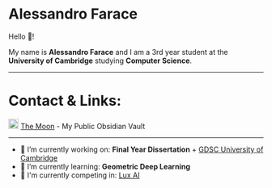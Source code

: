 # **Alessandro Farace** 
Hello 👋!

My name is **Alessandro Farace** and I am a 3rd year student at the **University of Cambridge** studying **Computer Science**.

---
# Contact & Links:
<img src="https://avatars.githubusercontent.com/u/65011256?s=200&v=4" alt="obsidian" width="20"/> [The Moon](https://publish.obsidian.md/afv) - My Public Obsidian Vault

---

- 🔭 I’m currently working on: **Final Year Dissertation** + [GDSC University of Cambridge](https://gdsc.community.dev/university-of-cambridge/)
- 🌱 I’m currently learning: **Geometric Deep Learning**
- 💪 I'm currently competing in: [Lux AI](https://www.kaggle.com/c/lux-ai-2021)

